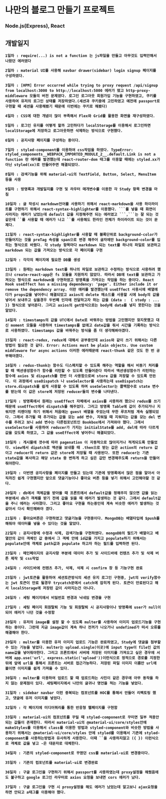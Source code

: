 # 나만의 블로그 만들기 프로젝트
### Node.js(Express), React

## 개발일지
**`1일차 : require(...) is not a function 는 js파일을 만들고 아무것도 입력안해서 나왔던 에러였다`**

**`2일차 : material UI를 사용해 navbar drawer(sidebar) login signup 페이지를 구성하였다.`**

**`3일차 : [HPM] Error occurred while trying to proxy request /api/signup from localhost:3000 to http://localhost:5000 에러가 떴고 http-proxy-middleware 모듈의 버전 문제였다. 로그인 로그아웃 회원가입 기능을 구현하였고, 쿠키를 사용하여 유저의 로그인 상태를 저장하였다.(세션과 쿠키중에 고민하였고 예전에 passport로 구현할 때 세션을 사용해봤기 때문에 이번에는 쿠키로 해봤다) `**

**`4일차 : CSS에 대한 개념이 많이 부족해서 Flex와 Grid를 활용한 화면을 재구성하였다. `**

**`5일차 : 로그인 유지를 어떻게 할까 고민하다가 localStorage를 이용해서 로그인하면 localStorage에 저장하고 로그아웃하면 삭제하는 방식으로 구현했다. `**

**`6일차 : 공지사항 페이지를 구성하는 중이다.`**

**`7일차 : styled-component를 이용하여 css작업을 하였다. TypeError: styled_components__WEBPACK_IMPORTED_MODULE_2__.default.Link is not a function 란 에러를 발견했는데 react-router-dom 태그를 이용할 때에는 styled.xx가 아닌 styled(xx)로 만들어주면 해결되었다. `**

**`8일차 : 검색기능을 위해 material-ui의 TextField, Button, Select, MenuItem 등을 사용 `**

**`9일차 : 방명록과 개발일지를 구현 및 라우터 매개변수를 이용한 각 Study 항목 변경을 마침 `**

**`10일차 : 글 작성시 markdown언어를 사용하기 위해서 react-markdown을 사용 하이라이트를 구현하기 위해서 react-syntax-highlighter를 이용했다. ```를 넣을 때 화면이 사라지는 에러가 났었는데 default 값을 지정해주면 되는 에러였고 ```,```는 잘 되는 것 같은데 ``를 사용할 때 에러가 나고 ``를 사용해도 한라인 전체가 하이라이트 되는 것이 문제다.`**

**`11일차 : react-syntax-highlighter를 사용할 때 블록단위로 background-color가 만들어지는 것을 preTag 속성을 span으로 변경 해주어 글자에만 background-color를 입히는 형식으로 바꿨다. 각 study 항목마다 markdown 되는 text를 하나의 파일로 보관하고 markdown 되는 값을 가져오는 방식으로 각 페이지를 구현 `**

**`12일차 : 각각의 페이지에 필요한 DB를 생성 `**

**`13일차 : 원래는 markdown text를 하나의 파일로 보관하고 수정하는 방식으로 사용하려 했으나 create-react-app은 fs 모듈을 지원하지 않았다. 따라서 DB에 text를 보관하고 가져오는 형식으로 markdown을 구현하였고 방명록을 가져오는 작업을 하는 중이다. React Hook useEffect has a missing dependency: 'page'. Either include it or remove the dependency array. 이란 에러를 발견했는데 useEffect 사용시에 배열에다가 props값을 넣어주니 해결되었고 axios의 delete 메소드를 사용할 시에 body의 값을 넣어서 보내주고 싶을경우 두번째 인자에 전달하고자 하는 값을 {data :  { study : ... }} 형식으로 넣어준다. 그리고 axios의 get방식으로는 body에 data를 넣지 못한다는 것을 알았다.`**

**`14일차 : timestamps의 값을 UTC에서 Date로 바꿔주는 방법을 고민했지만 찾지못했고 대신 moment 모듈을 사용하여 timestamps를 없애고 date값을 줘서 시간을 기록하는 방식으로 사용하였다. timestamps 값을 바꿔주는 방식을 좀 더 생각해봐야겠다.`**

**`15일차 : react-redux, redux에 대해서 공부중인데 axios와 같이 쓰기 위해서는 다른 방법이 필요한 것 같다. Error: Actions must be plain objects. Use custom middleware for async actions 이러한 에러때문에 react-thunk 같은 것도 한 번 공부해야겠다. `**

**`16일차 : redux-thunk는 함수도 디스패치할 수 있도록 해주는 역할을 해서 비동기 처리를 할 때 액션생성함수가 함수를 리턴할 수 있도록 만들어준다 따라서 액션생성함수가 리턴하는 함수에 axios 및 dispatch를 한번 더 사용함으로써 store 값을 저장할 수 있도록 만든다. 이 과정에서 useDispatch 나 useSelector를 사용하는데 useDispatch는 store.dispatch를 쉽게 사용할 수 있도록 하며 useSelector는 콜백함수로 state 변수를 받는데 이 값은 store에 저장된 reducer들의 변수를 나타낸다.`**

**`17일차 : 방명록에서 원래는 useEffect 자체에서 axios를 사용하려 했으나 redux를 쓰기 때문에 useEffect에서 dispatch를 해주었다. 그리고 방명록 Table에 값이 추가되거나 지워지면 리렌더링 하기 위해서 처음에는 guest 배열을 주었는데 무한 루프처럼 계속 실행되었다. 그래서 추가될 때 추가되는 값을 갖는 add 변수, 지워질 때 지워지는 값을 갖는 del 변수를 주려고 보니 add 변수는 다른컴포넌트인 Bookbox에서 가져와야 했다. 그래서 useSelector를 사용하여 reducer가 가지는 initialState를 add, del에 따라 다르게 값을 갖도록 하였고, 그 값을 useEffect에 넣어주니 해결되었다.`**

**`18일차 : 게시물에 갯수에 따라 pagenation 이 자동적으로 많아지거나 적게되도록 만들었다. view에서 dipatch로 액션을 보내줄 때 .then으로 받는 값은 action의 return 값이고 reducer의 return 값은 store에 저장될 때 사용된다. 또한 reducer는 기존 state값을 복사하고 해당 state 중 변하게 하고 싶은 값만 변경해주도록 return을 만들어줘야한다.`**

**`19일차 : 이번엔 공지사항을 페이지를 만들고 있는데 기존에 방명록에서 많은 점을 알아서 아직까진 쉽게 구현했지만 앞으로 댓글기능이나 좋아요 버튼 등을 넣기 위해서 고민해야할 것 같다.`**

**`20일차 : db에서 객체값을 받아올 때 프론트에서 default값을 정해주지 않으면 값을 읽는 부분에서 db가 객체를 받기 전에 값을 읽을 때 에러가 발생하는 것 같다. 그래서 default값을 주니 에러는 사라졌다. 그리고 좋아요 구현을 하는중인데 계속 비슷한 에러가 발생하는 것 같아서 다시 확인해봐야 겠다.`**

**`21일차 : 좋아요버튼은 구현하였고 댓글기능을 구현중이다. MongoDB는 배열타입에 $push를 해줘야 데이터를 넣을 수 있다는 것을 알았다.`**

**`22일차 : 공지사항에 수정과 삭제, 검색기능을 구현하였다. mongoDB의 필드가 배열이고 배열안의 값이 객체인 값 중에서 그 객체 안에 id값을 가지고 populate하기 위해서는 populate안에 객체로 path값과 populate 하고자 하는 필드를 입력하면 된다.`**

**`23일차 : 메인페이지의 공지사항 부분에 데이터 추가 및 사이드바에 컨텐츠 추가 및 삭제 버튼 제작 및 css작업`**

**`24일차 : 사이드바에 컨텐츠 추가, 삭제, 삭제 시 confirm 창 등 기능구현 완료`**

**`25일차 : jwt토큰을 활용하여 세션토큰방식의 세션 유지 로그인 구현중, jwt의 verify함수는 jwt 토큰이 만료 될경우 trycatch문에서 catch에 잡히게 된다. 토큰이 만료된다고 해서 localStorage에 저장된 값이 사라지는건 아니다.`**

**`26일차 : 세팅 페이지에서 비밀번호 변경과 닉네임 변경을 구현`**

**`27일차 : 세팅 페이지 회원탈퇴 기능 및 회원탈퇴 시 공지사항이나 방명록에 user가 null이 되어 에러가 나던 것을 수정함`**

**`28일차 : 유저의 image를 설정 할 수 있도록 multer를 사용하여 이미지 업로드기능을 구현하는 중이다. 그런데 지금 image값이 계속 하나 전꺼가 나오거나 undefined가 떠서 오류를 해결해야 한다.`**

**`29일차 : multer를 이용한 유저 이미지 업로드 기능은 완료하였고, Study에 댓글을 첨부할 수 있는 기능을 넣었다. multer는 upload.single(이곳)에 input type이 file인 값의 name값을 넣어줘야한다. 그리고 프론트에서 서버에 저장된 이미지를 가져오고 싶은 경우에 서버에 app.use('url', express.static('upload'))이런식으로 정적으로 경로를 지정한 뒤에 앞에 url을 통해서 프론트는 서버로 접근가능하다. 저장된 파일 이미지 이름만 url에 붙이면 이미지를 쉽게 가져올 수 있다.`**

**`30일차 : multer를 이용하여 업로드 할 때 업로드하는 사진이 같은 경우에 아무 동작을 하지 않는 문제점이 있다. 세팅페이지에서 나만의 글귀나 명언을 적는 기능을 넣었다.`**

**`31일차 : sidebar navbar 이런 중복되는 컴포넌트를 HOC를 통해서 만들어 리팩토링 했고, 댓글에 유저 이미지를 넣었다.`**

**`32일차 : 각 페이지에 미디어쿼리를 통한 반응형 웹페이지를 구현함`**

**`33일차 : material-ui의 컴포넌트를 꾸밀 때 styled-component로 꾸미면 일부 적용안되는 값들이 존재한다. 따라서 material-ui의 @material-ui/core/styles안에 makeStyles를 이용해서 class를 이용한 방법과 styled-component와 비슷한 방법을 사용하기 위해서는 @material-ui/core/styles 안에 styled를 이용해서 기존에 styled-component를 사용하는방법과 유사하게 사용한다. 이때 ``을 사용하지않고 ({ }) 이런식으로 객체로 값을 넣고 -은 대문자로 대체한다.`**


**`34일차 : 기존의 styled-component로 꾸몄던 css를 material-ui로 변경중이다.`**

**`35일차 : 기존의 컴포넌트를 material-ui로 변경완료`**

**`36일차 : 구글 로그인을 구현하기 위해서 passport를 사용하였는데 proxy설정을 해줬음에도 불구하고 google 로그인 라우터로 axios 요청을 보내면 cors 에러가 났다.`**

**`37일차 : 구글 로그인을 구현 시 proxy설정을 해도 에러가 났었는데 알고보니 ajax요청을 하면 안되고 a태그를 이용해야 했다.`**